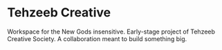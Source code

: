 # Tehzeeb Creative
Workspace for the New Gods insensitive. Early-stage project of Tehzeeb Creative Society. A collaboration meant to build something big.
